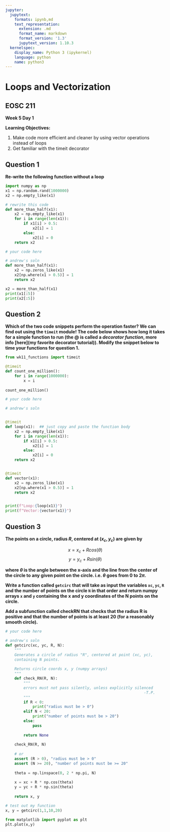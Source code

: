 ```yaml
---
jupyter:
  jupytext:
    formats: ipynb,md
    text_representation:
      extension: .md
      format_name: markdown
      format_version: '1.3'
      jupytext_version: 1.10.3
  kernelspec:
    display_name: Python 3 (ipykernel)
    language: python
    name: python3
---
```


# Loops and Vectorization

## EOSC 211

**Week 5 Day 1**

**Learning Objectives:**  
1. Make code more efficient and cleaner by using vector operations instead of loops
2. Get familiar with the timeit decorator




## Question 1

**Re-write the following function without a loop**

```python
import numpy as np
x1 = np.random.rand(1000000)
x2 = np.empty_like(x1)

# rewrite this code
def more_than_half(x1):
    x2 = np.empty_like(x1)
    for i in range(len(x1)):
        if x1[i] > 0.5:
            x2[i] = 1
        else:
            x2[i] = 0
    return x2
```

```python
# your code here
```

```python
# andrew's soln
def more_than_half(x1):
    x2 = np.zeros_like(x1)
    x2[np.where(x1 > 0.5)] = 1
    return x2

x2 = more_than_half(x1)
print(x1[:5])
print(x2[:5])
```

## Question 2

**Which of the two code snippets perform the operation faster? We can find out using the `timeit` module! The code below shows how long it takes for a simple function to run (the @ is called a *decorator function*, more info [here](my favorite decorator tutorial)). Modify the snippet below to time your functions for question 1.**

```python
from wk11_functions import timeit

@timeit
def count_one_million():
    for i in range(1000000):
        x = i
        
count_one_million()
```

```python
# your code here
```

```python
# andrew's soln


@timeit
def loop(x1):  ## just copy and paste the function body
    x2 = np.empty_like(x1)
    for i in range(len(x1)):
        if x1[i] > 0.5:
            x2[i] = 1
        else:
            x2[i] = 0
    return x2


@timeit
def vector(x1):
    x2 = np.zeros_like(x1)
    x2[np.where(x1 > 0.5)] = 1
    return x2


print(f"Loop:{loop(x1)}")
print(f"Vector:{vector(x1)}")
```

## Question 3

**The points on a circle, radius $R$, centered at $(x_c,y_c)$ are given by**

$$
x = x_c + R cos(\theta)
$$
$$
y = y_c + R sin(\theta)
$$

**where $\theta$ is the angle between the x-axis and the line from the center of the circle to any given point on the circle.  i.e. $\theta$ goes from $0$ to $2\pi$.**

**Write a function called `getcirc` that will take as input the variables `xc`, `yc`, `R` and the number of points on the circle `N` in that order and return numpy arrays `x` and `y` containing the x and y coordinates of the N points on the circle.**

**Add a subfunction called checkRN that checks that the radius R is positive and that the number of points is at least 20 (for a reasonably smooth circle).**


```python
# your code here
```

```python
# andrew's soln
def getcirc(xc, yc, R, N):
    """
    Generates a circle of radius "R", centered at point (xc, yc), 
    containing N points. 
    
    Returns circle coords x, y (numpy arrays)
    """
    def check_RN(R, N):
        """
        errors must not pass silently, unless explicitly silenced 
                                                             -T.P.
        """
        if R < 0:
            print("radius must be > 0")
        elif N < 20:
            print("number of points must be > 20")
        else:
            pass  
        
        return None
    
    check_RN(R, N)
    
    # or 
    assert (R > 0), "radius must be > 0"
    assert (N >= 20), "number of points must be >= 20"
    
    theta = np.linspace(0, 2 * np.pi, N)
    
    x = xc + R * np.cos(theta)
    y = yc + R * np.sin(theta)
    
    return x, y
```

```python
# test out my function
x, y = getcirc(1,1,10,20)

from matplotlib import pyplot as plt
plt.plot(x,y)
```
